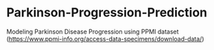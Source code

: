 # Parkinson-Progression-Prediction
Modeling Parkinson Disease Progression using PPMI dataset (https://www.ppmi-info.org/access-data-specimens/download-data/)
